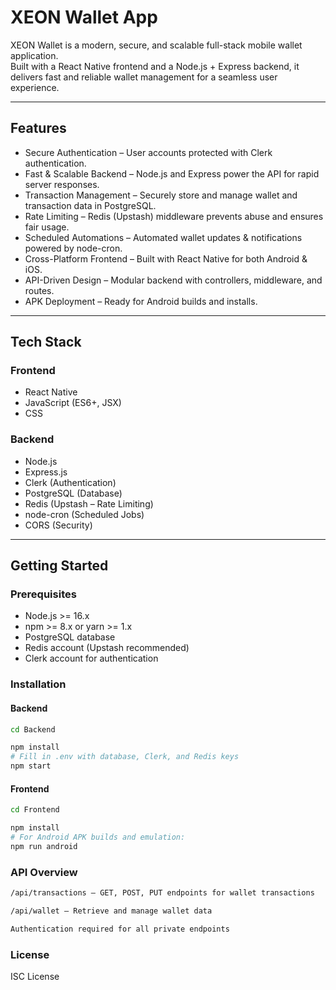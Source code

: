 # XEON Wallet App  

XEON Wallet is a modern, secure, and scalable full-stack mobile wallet application.  
Built with a React Native frontend and a Node.js + Express backend, it delivers fast and reliable wallet management for a seamless user experience.  

---

## Features  

- Secure Authentication – User accounts protected with Clerk authentication.  
- Fast & Scalable Backend – Node.js and Express power the API for rapid server responses.  
- Transaction Management – Securely store and manage wallet and transaction data in PostgreSQL.  
- Rate Limiting – Redis (Upstash) middleware prevents abuse and ensures fair usage.  
- Scheduled Automations – Automated wallet updates & notifications powered by node-cron.  
- Cross-Platform Frontend – Built with React Native for both Android & iOS.  
- API-Driven Design – Modular backend with controllers, middleware, and routes.  
- APK Deployment – Ready for Android builds and installs.  

---

## Tech Stack  

### Frontend  
- React Native  
- JavaScript (ES6+, JSX)  
- CSS  

### Backend  
- Node.js  
- Express.js  
- Clerk (Authentication)  
- PostgreSQL (Database)  
- Redis (Upstash – Rate Limiting)  
- node-cron (Scheduled Jobs)  
- CORS (Security)  

---

## Getting Started  

### Prerequisites  
- Node.js >= 16.x  
- npm >= 8.x or yarn >= 1.x  
- PostgreSQL database  
- Redis account (Upstash recommended)  
- Clerk account for authentication  

### Installation  

#### Backend  
```bash
cd Backend

npm install
# Fill in .env with database, Clerk, and Redis keys
npm start
```

#### Frontend
```bash
cd Frontend

npm install
# For Android APK builds and emulation:
npm run android
```

### API Overview

```bash
/api/transactions – GET, POST, PUT endpoints for wallet transactions

/api/wallet – Retrieve and manage wallet data

Authentication required for all private endpoints
```

### License
ISC License

